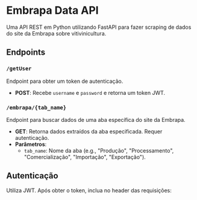 # Embrapa Data API

Uma API REST em Python utilizando FastAPI para fazer scraping de dados do site da Embrapa sobre vitivinicultura.

## Endpoints

### `/getUser`
Endpoint para obter um token de autenticação.
- **POST**: Recebe `username` e `password` e retorna um token JWT.

### `/embrapa/{tab_name}`
Endpoint para buscar dados de uma aba específica do site da Embrapa.
- **GET**: Retorna dados extraídos da aba especificada. Requer autenticação.
- **Parâmetros**:
  - `tab_name`: Nome da aba (e.g., "Produção", "Processamento", "Comercialização", "Importação", "Exportação").

## Autenticação
Utiliza JWT. Após obter o token, inclua no header das requisições:
